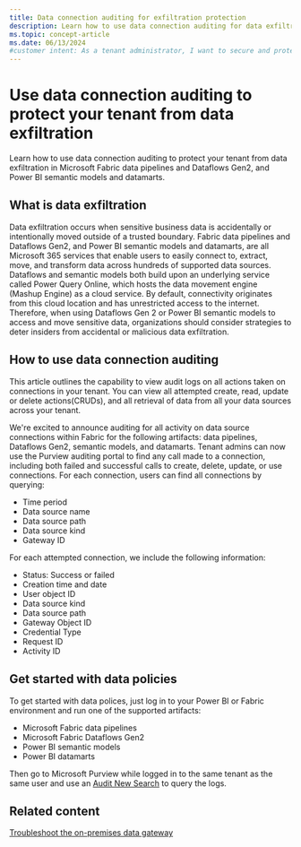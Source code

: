 ```yaml
---
title: Data connection auditing for exfiltration protection
description: Learn how to use data connection auditing for data exfiltration protection in Microsoft Fabric and Power BI across your tenant.
ms.topic: concept-article
ms.date: 06/13/2024
#customer intent: As a tenant administrator, I want to secure and protect my organizations data from eunwanted xfiltration.
---
```


# Use data connection auditing to protect your tenant from data exfiltration

Learn how to use data connection auditing to protect your tenant from data exfiltration in Microsoft Fabric data pipelines and Dataflows Gen2, and Power BI semantic models and datamarts.

## What is data exfiltration

Data exfiltration occurs when sensitive business data is accidentally or intentionally moved outside of a trusted boundary. Fabric data pipelines and Dataflows Gen2, and Power BI semantic models and datamarts, are all Microsoft 365 services that enable users to easily connect to, extract, move, and transform data across hundreds of supported data sources. Dataflows and semantic models both build upon an underlying service called Power Query Online, which hosts the data movement engine (Mashup Engine) as a cloud service. By default, connectivity originates from this cloud location and has unrestricted access to the internet. Therefore, when using Dataflows Gen 2 or Power BI semantic models to access and move sensitive data, organizations should consider strategies to deter insiders from accidental or malicious data exfiltration.

## How to use data connection auditing

This article outlines the capability to view audit logs on all actions taken on connections in your tenant. You can view all attempted create, read, update or delete actions(CRUDs), and all retrieval of data from all your data sources across your tenant.

We're excited to announce auditing for all activity on data source connections within Fabric for the following artifacts: data pipelines, Dataflows Gen2, semantic models, and datamarts. Tenant admins can now use the Purview auditing portal to find any call made to a connection, including both failed and successful calls to create, delete, update, or use connections. For each connection, users can find all connections by querying:

- Time period
- Data source name
- Data source path
- Data source kind
- Gateway ID

For each attempted connection, we include the following information:

- Status: Success or failed
- Creation time and date
- User object ID
- Data source kind
- Data source path
- Gateway Object ID
- Credential Type
- Request ID
- Activity ID

## Get started with data policies

To get started with data polices, just log in to your Power BI or Fabric environment and run one of the supported artifacts:

- Microsoft Fabric data pipelines
- Microsoft Fabric Dataflows Gen2
- Power BI semantic models
- Power BI datamarts

Then go to Microsoft Purview while logged in to the same tenant as the same user and use an [Audit New Search](/purview/audit-search) to query the logs.

## Related content

[Troubleshoot the on-premises data gateway](service-gateway-tshoot.md)
